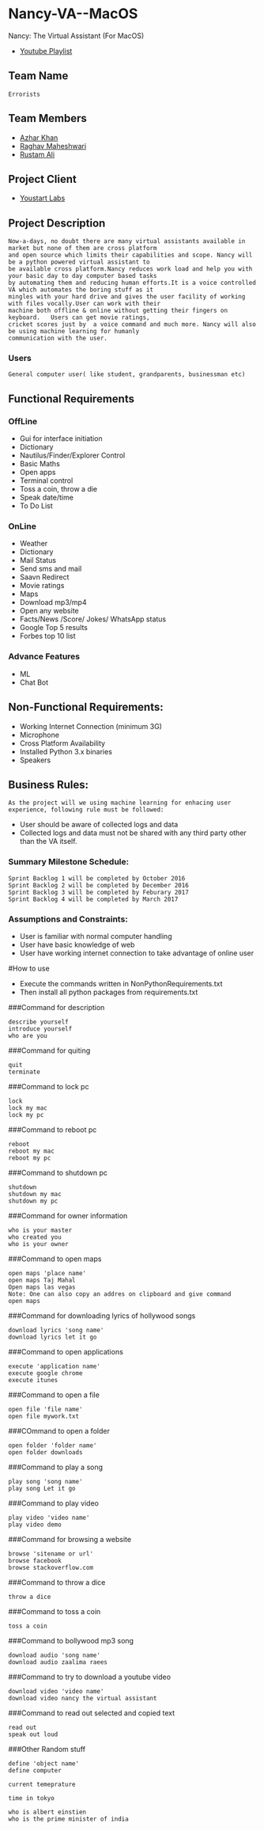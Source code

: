 # Nancy-VA--MacOS
Nancy: The Virtual Assistant (For MacOS)
* [Youtube Playlist](https://www.youtube.com/watch?v=a3FKjVu_iCg&list=PLgye9ZR9-GhhKttmlMajOvYIXtHs-__Xq)

## Team Name
```
Errorists
```
## Team Members
* [Azhar Khan](https://github.com/itz-azhar)
* [Raghav Maheshwari](https://github.com/imnobody0396)
* [Rustam Ali](https://github.com/Rustamjadara)

## Project Client
* [Youstart Labs](http://youstartlabs.in)

## Project Description
```
Now-a-days, no doubt there are many virtual assistants available in market but none of them are cross platform
and open source which limits their capabilities and scope. Nancy will be a python powered virtual assistant to
be available cross platform.Nancy reduces work load and help you with your basic day to day computer based tasks
by automating them and reducing human efforts.It is a voice controlled VA which automates the boring stuff as it
mingles with your hard drive and gives the user facility of working with files vocally.User can work with their
machine both offline & online without getting their fingers on keyboard.   Users can get movie ratings,
cricket scores just by  a voice command and much more. Nancy will also be using machine learning for humanly
communication with the user.
```

### Users
```
General computer user( like student, grandparents, businessman etc)
```
## Functional Requirements

### OffLine
* Gui for interface initiation
* Dictionary
* Nautilus/Finder/Explorer Control
* Basic Maths
* Open apps
* Terminal control
* Toss a coin, throw a die
* Speak date/time
* To Do List

### OnLine
* Weather
* Dictionary
* Mail Status
* Send sms and mail
* Saavn Redirect
* Movie ratings
* Maps
* Download mp3/mp4
* Open any website
* Facts/News /Score/ Jokes/ WhatsApp status
* Google Top 5 results
* Forbes top 10 list

### Advance Features
* ML
* Chat Bot

## Non-Functional Requirements:
* Working Internet Connection (minimum 3G)
* Microphone
* Cross Platform Availability
* Installed Python 3.x binaries
* Speakers

## Business Rules:  
```
As the project will we using machine learning for enhacing user experience, following rule must be followed:
```
* User should be aware of collected logs and data
* Collected logs and data must not be shared with any third party other than the VA itself.

### Summary Milestone Schedule:
```
Sprint Backlog 1 will be completed by October 2016
Sprint Backlog 2 will be completed by December 2016
Sprint Backlog 3 will be completed by Feburary 2017
Sprint Backlog 4 will be completed by March 2017
```

### Assumptions and Constraints:
* User is familiar with normal computer handling
* User have basic knowledge of web
* User have working internet connection to take advantage of online user

#How to use
* Execute the commands written in NonPythonRequirements.txt
* Then install all python packages from requirements.txt

###Command for description
```
describe yourself
introduce yourself
who are you
```
###Command for quiting
```
quit
terminate
```
###Command to lock pc
```
lock
lock my mac
lock my pc
```
###Command to reboot pc
```
reboot
reboot my mac
reboot my pc
```
###Command to shutdown pc
```
shutdown
shutdown my mac
shutdown my pc
```
###Command for owner information
```
who is your master
who created you
who is your owner
```
###Command to open maps
```
open maps 'place name'
open maps Taj Mahal
Open maps las vegas
Note: One can also copy an addres on clipboard and give command
open maps
```
###Command for downloading lyrics of hollywood songs
```
download lyrics 'song name'
download lyrics let it go
```
###Command to open applications
```
execute 'application name'
execute google chrome
execute itunes
```
###Command to open a file
```
open file 'file name'
open file mywork.txt
```
###COmmand to open a folder
```
open folder 'folder name'
open folder downloads
```
###Command to play a song
```
play song 'song name'
play song Let it go
```
###Command to play video
```
play video 'video name'
play video demo
```
###Command for browsing a website
```
browse 'sitename or url'
browse facebook
browse stackoverflow.com
```
###Command to throw a dice
```
throw a dice
```
###Command to toss a coin
```
toss a coin
```
###Command to bollywood mp3 song
```
download audio 'song name'
download audio zaalima raees
```
###Command to try to download a youtube video
```
download video 'video name'
download video nancy the virtual assistant
```
###Command to read out selected and copied text
```
read out
speak out loud
```
###Other Random stuff
```
define 'object name'
define computer

current temeprature

time in tokyo

who is albert einstien
who is the prime minister of india
```
